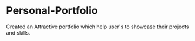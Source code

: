 # Personal-Portfolio
Created an Attractive portfolio which help user's to showcase their projects and skills.
